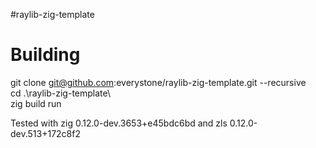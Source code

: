 #raylib-zig-template

# Building

git clone git@github.com:everystone/raylib-zig-template.git --recursive  
cd .\raylib-zig-template\  
zig build run  
  
  
Tested with zig 0.12.0-dev.3653+e45bdc6bd
and zls 0.12.0-dev.513+172c8f2
